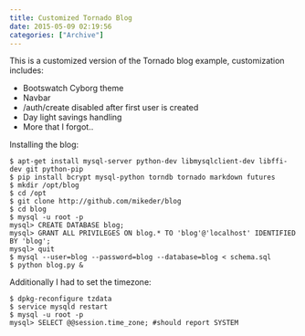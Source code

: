 ```yaml
---
title: Customized Tornado Blog
date: 2015-05-09 02:19:56
categories: ["Archive"]
---
```


This is a customized version of the Tornado blog example, customization includes:

* Bootswatch Cyborg theme
* Navbar
* /auth/create disabled after first user is created
* Day light savings handling
* More that I forgot..

Installing the blog:

```
$ apt-get install mysql-server python-dev libmysqlclient-dev libffi-dev git python-pip
$ pip install bcrypt mysql-python torndb tornado markdown futures
$ mkdir /opt/blog
$ cd /opt
$ git clone http://github.com/mikeder/blog
$ cd blog
$ mysql -u root -p
mysql> CREATE DATABASE blog;
mysql> GRANT ALL PRIVILEGES ON blog.* TO 'blog'@'localhost' IDENTIFIED BY 'blog';
mysql> quit
$ mysql --user=blog --password=blog --database=blog < schema.sql
$ python blog.py &
```

Additionally I had to set the timezone:

```
$ dpkg-reconfigure tzdata
$ service mysqld restart
$ mysql -u root -p
mysql> SELECT @@session.time_zone; #should report SYSTEM
```
